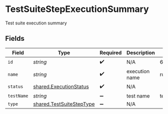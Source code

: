 # TestSuiteStepExecutionSummary

Test suite execution summary


## Fields

| Field                                                                | Type                                                                 | Required                                                             | Description                                                          | Example                                                              |
| -------------------------------------------------------------------- | -------------------------------------------------------------------- | -------------------------------------------------------------------- | -------------------------------------------------------------------- | -------------------------------------------------------------------- |
| `id`                                                                 | *string*                                                             | :heavy_check_mark:                                                   | N/A                                                                  | 62f395e004109209b50edfc4                                             |
| `name`                                                               | *string*                                                             | :heavy_check_mark:                                                   | execution name                                                       | run:testkube/test1                                                   |
| `status`                                                             | [shared.ExecutionStatus](../../models/shared/executionstatus.md)     | :heavy_check_mark:                                                   | N/A                                                                  |                                                                      |
| `testName`                                                           | *string*                                                             | :heavy_minus_sign:                                                   | test name                                                            | test1                                                                |
| `type`                                                               | [shared.TestSuiteStepType](../../models/shared/testsuitesteptype.md) | :heavy_minus_sign:                                                   | N/A                                                                  |                                                                      |